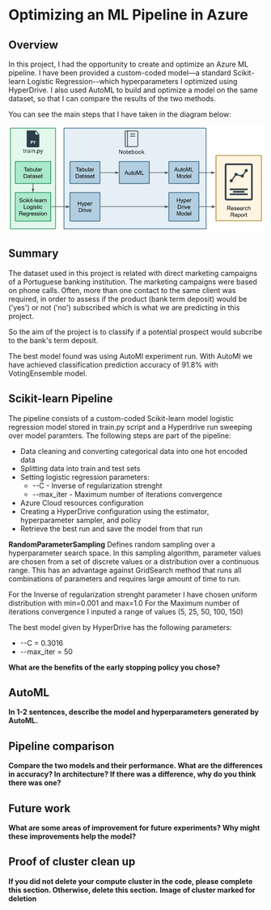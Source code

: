 # Optimizing an ML Pipeline in Azure

## Overview

In this project, I had the opportunity to create and optimize an Azure ML pipeline. I have been provided a custom-coded model—a standard Scikit-learn Logistic Regression--which  hyperparameters I optimized using HyperDrive. I also used AutoML to build and optimize a model on the same dataset, so that I can compare the results of the two methods.

You can see the main steps that I have taken in the diagram below:

![image](creating-and-optimizing-an-ml-pipeline.png)

## Summary
The dataset used in this project is related with direct marketing campaigns of a Portuguese banking institution. The marketing campaigns were based on phone calls. Often, more than one contact to the same client was required, in order to assess if the product (bank term deposit) would be ('yes') or not ('no') subscribed which is what we are predicting in this project.

So the aim of the project is to classify if a potential prospect would subcribe to the bank's term deposit. 

The best model found was using AutoMl experiment run. With AutoMl we have achieved classification prediction accuracy of 91.8% with VotingEnsemble model. 

## Scikit-learn Pipeline
The pipeline consists of a custom-coded Scikit-learn model logistic regression model stored in train.py script and a Hyperdrive run sweeping over model paramters. The following steps are part of the pipeline:
- Data cleaning and converting categorical data into one hot encoded data
- Splitting data into train and test sets
- Setting logistic regression parameters: 
    - --C - Inverse of regularization strenght 
    - --max_iter - Maximum number of iterations convergence
- Azure Cloud resources configuration
- Creating a HyperDrive configuration using the estimator, hyperparameter sampler, and policy
- Retrieve the best run and save the model from that run


**RandomParameterSampling**
Defines random sampling over a hyperparameter search space. In this sampling algorithm, parameter values are chosen from a set of discrete values or a distribution over a continuous range. This has an advantage against GridSearch method that runs all combinations of parameters and requires large amount of time to run.

For the Inverse of regularization strenght parameter I have chosen uniform distribution with min=0.001 and max=1.0 
For the Maximum number of iterations convergence I inputed a range of values (5, 25, 50, 100, 150)

The best model given by HyperDrive has the following parameters:
- --C = 0.3016
- --max_iter = 50



**What are the benefits of the early stopping policy you chose?**

## AutoML
**In 1-2 sentences, describe the model and hyperparameters generated by AutoML.**

## Pipeline comparison
**Compare the two models and their performance. What are the differences in accuracy? In architecture? If there was a difference, why do you think there was one?**

## Future work
**What are some areas of improvement for future experiments? Why might these improvements help the model?**

## Proof of cluster clean up
**If you did not delete your compute cluster in the code, please complete this section. Otherwise, delete this section.**
**Image of cluster marked for deletion**
